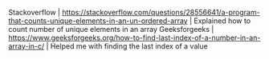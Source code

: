 Stackoverflow | https://stackoverflow.com/questions/28556641/a-program-that-counts-unique-elements-in-an-un-ordered-array | Explained how to count number of unique elements in an array
Geeksforgeeks | https://www.geeksforgeeks.org/how-to-find-last-index-of-a-number-in-an-array-in-c/ | Helped me with finding the last index of a value
